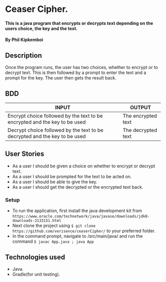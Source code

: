 # Ceaser Cipher.
#### This is a java program that encrypts or decrypts text depending on the users choice, the key and the text.
#### By **Phil Kipkemboi**
## Description
Once the program runs, the user has two choices, whether to encrypt or to decrypt text. This is then followed by a prompt to enter the text and a prompt for the key. The user then gets the result back.

## BDD
| INPUT                                                                       | OUTPUT             |
|-----------------------------------------------------------------------------|--------------------|
| Encrypt choice followed by the text to be encrypted and the key to be used  | The encrypted text |
| Decrypt choice followed by the text to be decrypted and the key to be used  | The decrypted text |

## User Stories
* As a user I should be given a choice on whether to encrypt or decrypt text.
* As a user I should be prompted for the text to be acted on.
* As a user I should be able to give the key.
* As a user I should get the decrypted or the encrypted text back.

### Setup
* To run the application, first install the java development kit from `https://www.oracle.com/technetwork/java/javase/downloads/jdk8-downloads-2133151.html`
* Next clone the project using `$ git clone https://github.com/verisence/ceaserCipher/` to your preferred folder.
* In the command prompt, navigate to /src/main/java/ and run the command `$ javac App.java ; java App`

## Technologies used
* Java.
* Gradle(for unit testing).